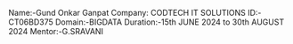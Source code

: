 Name:-Gund Onkar Ganpat
Company: CODTECH IT SOLUTIONS
ID:-CT06BD375
Domain:-BIGDATA
Duration:-15th JUNE 2024 to 30th AUGUST 2024
Mentor:-G.SRAVANI





  
